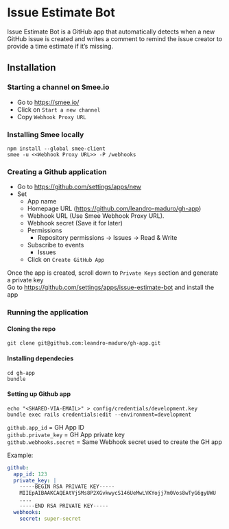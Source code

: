 # Issue Estimate Bot

Issue Estimate Bot is a GitHub app that automatically detects when a new GitHub issue is created and writes a comment to
remind the issue creator to provide a time estimate if it’s missing.

## Installation

### Starting a channel on Smee.io

- Go to https://smee.io/
- Click on `Start a new channel`
- Copy `Webhook Proxy URL`

### Installing Smee locally

```script
npm install --global smee-client
smee -u <<Webhook Proxy URL>> -P /webhooks
```

### Creating a Github application

- Go to https://github.com/settings/apps/new
- Set
    - App name
    - Homepage URL (https://github.com/leandro-maduro/gh-app)
    - Webhook URL (Use Smee Webhook Proxy URL).
    - Webhook secret (Save it for later)
    - Permissions
        - Repository permissions -> Issues -> Read & Write
    - Subscribe to events
        - Issues
    - Click on `Create GitHub App`

Once the app is created, scroll down to `Private Keys` section and generate a private key   
Go to https://github.com/settings/apps/issue-estimate-bot and install the app

### Running the application

#### Cloning the repo

```script
git clone git@github.com:leandro-maduro/gh-app.git
```

#### Installing dependecies

```script
cd gh-app
bundle
```

#### Setting up Github app

```script
echo "<SHARED-VIA-EMAIL>" > config/credentials/development.key
bundle exec rails credentials:edit --environment=development
```

`github.app_id` = GH App ID   
`github.private_key` = GH App private key   
`github.webhooks.secret` = Same Webhook secret used to create the GH app

Example:

```yaml
github:
  app_id: 123
  private_key: |
    -----BEGIN RSA PRIVATE KEY-----
    MIIEpAIBAAKCAQEAtVjSMs8P2XGvkwycS146UeMwLVKYojj7m0Vos8wTyG6gyUWU
    ....
    -----END RSA PRIVATE KEY-----
  webhooks:
    secret: super-secret
```
